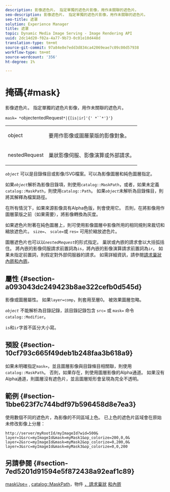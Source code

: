 ```yaml
---
description: 影像遮色片。 指定單獨的遮色片影像，用作未關聯的遮色片。
seo-description: 影像遮色片。 指定單獨的遮色片影像，用作未關聯的遮色片。
seo-title: 遮罩
solution: Experience Manager
title: 遮罩
topic: Dynamic Media Image Serving - Image Rendering API
uuid: 2dc14d20-f02a-4a77-9b73-0c01e10d448d
translation-type: tm+mt
source-git-commit: 97a84e8e7edd3d834ca42069eae7c09c00d57938
workflow-type: tm+mt
source-wordcount: '356'
ht-degree: 1%

---
```



# 掩碼{#mask}

影像遮色片。 指定單獨的遮色片影像，用作未關聯的遮色片。

`mask= *`objectentedRequest`*|{[is|ir]'{' *``*'}'}`

<table id="simpletable_F5A8CD8D7E9B48DAB3C8184E8FE60D9B"> 
 <tr class="strow"> 
  <td class="stentry"> <p><span class="varname"> object</span> </p></td> 
  <td class="stentry"> <p>要用作影像或圖層蒙版的影像對象。 </p></td> 
 </tr> 
 <tr class="strow"> 
  <td class="stentry"> <p><span class="varname"> nestedRequest</span> </p></td> 
  <td class="stentry"> <p>巢狀影像伺服、影像演算或外部請求。 </p></td> 
 </tr> 
</table>

*`object`* 可以是目錄條目或影像/SVG檔案。可以為影像圖層和純色圖層指定。

如果&#x200B;*`object`*&#x200B;解析為影像目錄項，則使用`catalog::MaskPath`，或者，如果未定義`catalog::MaskPath`，則使用`catalog::Path`。 如果&#x200B;*`object`*&#x200B;未解析為目錄條目，則將其解釋為檔案路徑。

在所有情況下，如果來源影像具有Alpha色版，則會使用它。 否則，在將影像用作圖層蒙版之前（如果需要），將影像轉換為灰度。

如果遮色片附著在純色圖層上，則可使用影像圖層中影像所用的相同規則來裁切和縮放遮色片。 `size=`、 `scale=`或 `res=` 可用於縮放遮色片。

圖層遮色片也可以以&#x200B;*`nestedRequest`*&#x200B;的形式指定。 巢狀或內嵌的請求會以大括弧括住。 將內嵌的影像伺服請求前置詞為`is`，將內嵌的影像演算請求前置詞為`ir`。 如果未指定前置詞，則假定對外部伺服器的請求。 如需詳細資訊，請參閱[請求巢狀內嵌和內嵌](../../../../../is-api/http-ref/image-serving-api-ref/c-http-protocol-reference/c-syntax-and-features/r-request-nesting-and-embedding.md#reference-38ec66d4062046589e16c39bf1c6049b)。

## 屬性 {#section-a093043dc249423b8ae322cefb0d545d}

影像或圖層屬性。 如果`layer=comp`，則套用至層0。 被效果圖層忽略。

*`object`* 不能解析為目錄記錄，該目錄記錄包含 `src=` 或 `mask=` 命令 `catalog::Modifier`。

`is`和`ir`字首不區分大小寫。

## 預設 {#section-10cf793c665f49deb1b248faa3b618a9}

如果未明確指定`mask=`，並且圖層影像與目錄條目相關聯，則使用`catalog::MaskPath`。 否則，如果存在，則使用圖層影像的Alpha通道。 如果沒有Alpha通道，則圖層沒有遮色片，並且圖層矩形會呈現為完全不透明。

## 範例 {#section-1bbe623f7c744bdf97b596458d8e7ea3}

使用數個不同的遮色片，為影像的不同區域上色。 已上色的遮色片區域會在原始未修改影像上分層：

`http://server/myRootId/myImageId?wid=500& layer=1&src=myImageId&mask=myMask1&op_colorize=200,0,0& layer=2&src=myImageId&mask=myMask2&op_colorize=0,200,0& layer=3&src=myImageId&mask=myMask3&op_colorize=0,0,200`

## 另請參閱 {#section-7ed5201d91594e5f872438a92eaf1c89}

[maskUse=](../../../../../is-api/http-ref/image-serving-api-ref/c-http-protocol-reference/c-command-reference/r-maskuse.md#reference-9bb1fb5eee4a4bd38f33dadc1a752464) ,  [catalog::MaskPath](/help/aem-is-ir-api/is-api/image-catalog/image-serving-api-ref/c-image-catalog-reference/c-image-svg-data-reference/c-image-data-reference/r-maskpath-cat.md)，物件 [，請求巢狀](../../../../../is-api/http-ref/image-serving-api-ref/c-http-protocol-reference/c-data-types/r-object.md#reference-2591bd24548d462782c68d138ef795a0)  [和內嵌](../../../../../is-api/http-ref/image-serving-api-ref/c-http-protocol-reference/c-syntax-and-features/r-request-nesting-and-embedding.md#reference-38ec66d4062046589e16c39bf1c6049b)
